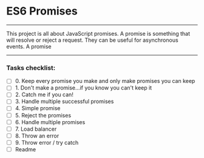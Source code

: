 # ES6 Promises

---

This project is all about JavaScript promises. A promise is something that will
resolve or reject a request. They can be useful for asynchronous events. A promise


---

### Tasks checklist:
[//]: # ("​" comes before every number because otherwise, the
numbers will be formatted like "i, ii, iii, iv, etc." instead
of "1, 2, 3, 4, etc.". "​" is a zero-width space)
- [ ] ​0. Keep every promise you make and only make promises you can keep
- [ ] ​1. Don't make a promise...if you know you can't keep it
- [ ] ​2. Catch me if you can!
- [ ] ​3. Handle multiple successful promises
- [ ] ​4. Simple promise
- [ ] ​5. Reject the promises
- [ ] ​6. Handle multiple promises
- [ ] ​7. Load balancer
- [ ] ​8. Throw an error
- [ ] ​9. Throw error / try catch
- [ ] Readme